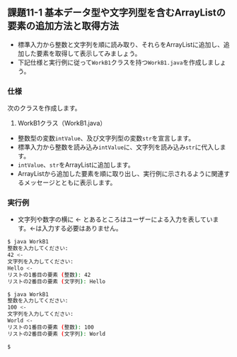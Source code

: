 ## 課題11-1 基本データ型や文字列型を含むArrayListの要素の追加方法と取得方法

- 標準入力から整数と文字列を順に読み取り、それらをArrayListに追加し、追加した要素を取得して表示してみましょう。
- 下記仕様と実行例に従って`WorkB1`クラスを持つ`WorkB1.java`を作成しましょう。

### 仕様

次のクラスを作成します。

1. WorkB1クラス（WorkB1.java）

- 整数型の変数`intValue`、及び文字列型の変数`str`を宣言します。
- 標準入力から整数を読み込み`intValue`に、文字列を読み込み`str`に代入します。
- `intValue`、`str`をArrayListに追加します。
- ArrayListから追加した要素を順に取り出し、実行例に示されるように関連するメッセージとともに表示します。

### 実行例

- 文字列や数字の横に <- とあるところはユーザーによる入力を表しています。<-は入力する必要はありません。

```sh
$ java WorkB1
整数を入力してください:
42 <-
文字列を入力してください:
Hello <-
リストの1番目の要素 (整数): 42
リストの2番目の要素 (文字列): Hello

$ java WorkB1
整数を入力してください:
100 <-
文字列を入力してください:
World <-
リストの1番目の要素 (整数): 100
リストの2番目の要素 (文字列): World

$
```
